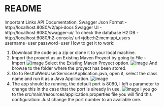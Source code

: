 # README

Important Links
API Documentation:
Swagger Json Format - http://localhost:8080/v2/api-docs
Swagger UI - http://localhost:8080/swagger-ui/
To check the database
H2 DB - http://localhost:8080/h2-console/
url=jdbc:h2:mem:api_users
username=user
password=user
How to get it to work:
1) Download the code as a zip or clone it to your local machine.
2) Import the proyect as an Existing Maven Proyect by going to File - Import
![image](https://user-images.githubusercontent.com/49291080/115636317-12684a80-a2e4-11eb-844a-c42b81883b23.png)
Select the Existing Maven Proyect option.
![image](https://user-images.githubusercontent.com/49291080/115636361-2c099200-a2e4-11eb-8992-d442c2004a01.png)
And browse to the folder where the proyect has been stored.
3) Go to RestfulWebUserServicesApplication.java, open it, select the class name and run it as a Java
Application.
![image](https://user-images.githubusercontent.com/49291080/115636395-404d8f00-a2e4-11eb-908a-04b618d61776.png)
4) The app should be running, the default port is 8080, I left a parameter to change this in the case
that the port is already in use.
![image](https://user-images.githubusercontent.com/49291080/115636453-5bb89a00-a2e4-11eb-947a-7be88c761543.png)
I you go to the src/main/resources/application.properties file you will find this configuration:
Just change the port number to an available one.
